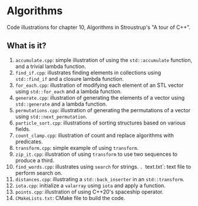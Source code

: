 # Algorithms
Code illustrations for chapter 10, Algorithms in Stroustrup's
"A tour of C++".

## What is it?
1. `accumulate.cpp`: simple illustration of using the `std::accumulate`
    function, and a trivial lambda function.
1. `find_if.cpp`: illustrates finding elements in collections using
    `std::find_if` and a closure lambda function.
1. `for_each.cpp`: illustration of modifying each element of an STL vector
    using `std::for_each` and a lambda function.
1. `generate.cpp`: illustration of generating the elements of a vector
    using `std::generate` and a lambda function.
1. `permutations.cpp`: illustration of generating the permutations of a
    vector using `std::next_permutation`.
1. `particle_sort.cpp`: illustrations of sorting structures based on
    various fields.
1. `count_clamp.cpp`: illustration of count and replace algorithms with
    predicates.
1. `transform.cpp`: simple example of using `transform`.
1. `zip_it.cpp`: illustration of using `transform` to use two sequences
    to produce a third.
1. `find_words.cpp`: illustrates using `search` for strings.
`. `text.txt`: text file to perform search on.
1. `distances.cpp`: illustrating a `std::back_inserter` in an
    `std::transform`.
1. `iota.cpp`: initialize a `valarray` using `iota` and apply a function.
1. `points.cpp`: illustration of using C++20's spaceship operator.
1. `CMakeLists.txt`: CMake file to build the code.
